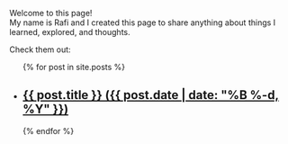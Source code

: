 Welcome to this page!  
My name is Rafi and I created this page to share anything about things I learned, explored, and thoughts.  

Check them out:
<ul>
  {% for post in site.posts %}
    <li>
      <h2>
        <a href="{{ post.url }}">{{ post.title }} ({{ post.date | date: "%B %-d, %Y" }})</a>
      </h2>
    </li>
  {% endfor %}
</ul>